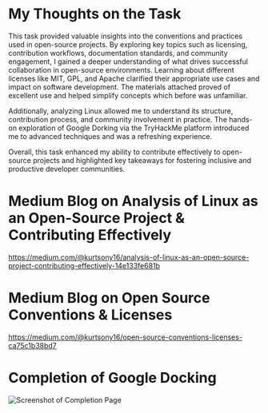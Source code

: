 # My Thoughts on the Task

This task provided valuable insights into the conventions and practices used in open-source projects. By exploring key topics such as licensing, contribution workflows, documentation standards, and community engagement, I gained a deeper understanding of what drives successful collaboration in open-source environments. Learning about different licenses like MIT, GPL, and Apache clarified their appropriate use cases and impact on software development. The materials attached proved of excellent use and helped simplify concepts which before was unfamiliar.

Additionally, analyzing Linux allowed me to understand its structure, contribution process, and community involvement in practice. The hands-on exploration of Google Dorking via the TryHackMe platform introduced me to advanced techniques and was a refreshing experience.

Overall, this task enhanced my ability to contribute effectively to open-source projects and highlighted key takeaways for fostering inclusive and productive developer communities.

# Medium Blog on Analysis of Linux as an Open-Source Project & Contributing Effectively
https://medium.com/@kurtsony16/analysis-of-linux-as-an-open-source-project-contributing-effectively-14e133fe681b

# Medium Blog on Open Source Conventions & Licenses
https://medium.com/@kurtsony16/open-source-conventions-licenses-ca75c1b38bd7

# Completion of Google Docking
![Screenshot of Completion Page](https://github.com/user-attachments/assets/5be7ca6c-7410-49fa-be79-cc5b5c99bd57)
